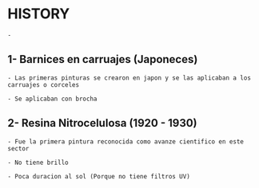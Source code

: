 
# HISTORY

    -


## 1- Barnices en carruajes (Japoneces)

    - Las primeras pinturas se crearon en japon y se las aplicaban a los carruajes o corceles

    - Se aplicaban con brocha


## 2- Resina Nitrocelulosa (1920 - 1930)

    - Fue la primera pintura reconocida como avanze cientifico en este sector

    - No tiene brillo

    - Poca duracion al sol (Porque no tiene filtros UV)

